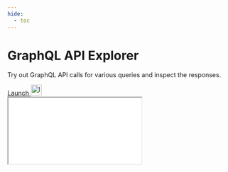 ```yaml
---
hide:
  - toc
---
```


# GraphQL API Explorer

Try out GraphQL API calls for various queries and inspect the responses.

<!-- Using the raw HTML for admonition here so we can display on demand -->
<div class="neon-data-api-app-ie" data-docs-app-ie-display="block" style="display: none;">
  <div class="admonition note">
    <p class="admonition-title">Note</p>
    <p>The GraphQL API Explorer requires a modern browser for full support:<br>
    <strong><a href="https://www.mozilla.org/en-US/firefox/new/">Firefox</a></strong>
    &nbsp;&nbsp;&nbsp;&nbsp;
    <strong><a href="https://www.google.com/chrome/">Chrome</a></strong>
    &nbsp;&nbsp;&nbsp;&nbsp;
    <strong><a href="https://www.apple.com/safari/">Safari</a></strong>&nbsp;&nbsp;&nbsp;&nbsp;
    <strong><a href="https://www.microsoft.com/en-us/windows/microsoft-edge">Edge</a></strong></p>
  </div>
</div>

<div class="app-open-container">
  <a href="/data-api/graphql/explorer/build/"
    class="app-open-link"
    target="_blank"
    title="Launch" aria-label="Launch"> 
    Launch 
    <img class="app-open-img" 
      alt="logo" 
      src="../../assets/images/launch-black-18dp.svg" width="24" height="24"> 
  </a>
</div>
<iframe id="graphiql-frame" src="/data-api/graphql/explorer/build/index.html?{{TIMESTAMP}}" scrolling="no" class="graphiql-docs">
</iframe>
